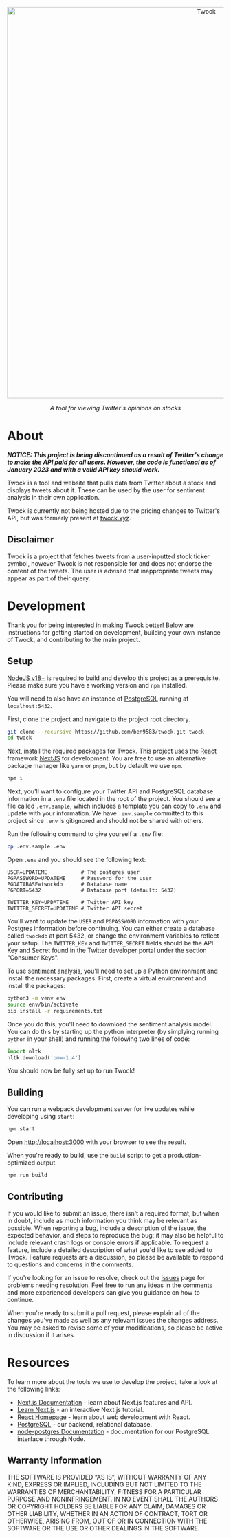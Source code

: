 <p align="center"><img width="911" alt="Twock" src="https://user-images.githubusercontent.com/16968917/205165074-93f58a12-3965-4cc4-b071-b6ac02be6a83.png" /></p>

<p align="center"><i>A tool for viewing Twitter's opinions on stocks</i></p>

# About

_**NOTICE: This project is being discontinued as a result of Twitter's change to make the API paid for all users. However, the code is functional as of January 2023 and with a valid API key should work.**_

Twock is a tool and website that pulls data from Twitter about a stock and displays tweets about it. These can be used by the user for sentiment analysis in their own application.

Twock is currently not being hosted due to the pricing changes to Twitter's API, but was formerly present at [twock.xyz](https://twock.xyz/).

## Disclaimer

Twock is a project that fetches tweets from a user-inputted stock ticker symbol, however Twock is not responsible for and does not endorse the content of the tweets. The user is advised that inappropriate tweets may appear as part of their query.

# Development

Thank you for being interested in making Twock better! Below are instructions for getting started on development, building your own instance of Twock, and contributing to the main project.

## Setup

[NodeJS v18+](https://nodejs.org/download/release/latest-v18.x/) is required to build and develop this project as a prerequisite. Please make sure you have a working version and `npm` installed.

You will need to also have an instance of [PostgreSQL](https://www.postgresql.org/) running at `localhost:5432`.

First, clone the project and navigate to the project root directory.
```sh
git clone --recursive https://github.com/ben9583/twock.git twock
cd twock
```

Next, install the required packages for Twock. This project uses the [React](https://reactjs.org/) framework [NextJS](https://nextjs.org/) for development. You are free to use an alternative package manager like `yarn` or `pnpm`, but by default we use `npm`.
```sh
npm i
```

Next, you'll want to configure your Twitter API and PostgreSQL database information in a `.env` file located in the root of the project. You should see a file called `.env.sample`, which includes a template you can copy to `.env` and update with your information. We have `.env.sample` committed to this project since `.env` is gitignored and should not be shared with others.

Run the following command to give yourself a `.env` file:
```sh
cp .env.sample .env
```

Open `.env` and you should see the following text:

```
USER=UPDATEME           # The postgres user
PGPASSWORD=UPDATEME     # Password for the user
PGDATABASE=twockdb      # Database name
PGPORT=5432             # Database port (default: 5432)

TWITTER_KEY=UPDATEME    # Twitter API key
TWITTER_SECRET=UPDATEME # Twitter API secret
```

You'll want to update the `USER` and `PGPASSWORD` information with your Postgres information before continuing. You can either create a database called `twockdb` at port 5432, or change the environment variables to reflect your setup. The `TWITTER_KEY` and `TWITTER_SECRET` fields should be the API Key and Secret found in the Twitter developer portal under the section "Consumer Keys".

To use sentiment analysis, you'll need to set up a Python environment and install the necessary packages. First, create a virtual environment and install the packages:
```sh
python3 -m venv env
source env/bin/activate
pip install -r requirements.txt
```

Once you do this, you'll need to download the sentiment analysis model. You can do this by starting up the python interpreter (by simplying running `python` in your shell) and running the following two lines of code:
```py
import nltk
nltk.download('omw-1.4')
```

You should now be fully set up to run Twock!

## Building

You can run a webpack development server for live updates while developing using `start`:
```sh
npm start
```

Open [http://localhost:3000](http://localhost:3000) with your browser to see the result.

When you're ready to build, use the `build` script to get a production-optimized output.
```sh
npm run build
```

## Contributing

If you would like to submit an issue, there isn't a required format, but when in doubt, include as much information you think may be relevant as possible. When reporting a bug, include a description of the issue, the expected behavior, and steps to reproduce the bug; it may also be helpful to include relevant crash logs or console errors if applicable. To request a feature, include a detailed description of what you'd like to see added to Twock. Feature requests are a discussion, so please be available to respond to questions and concerns in the comments.

If you're looking for an issue to resolve, check out the [issues](https://github.com/ben9583/twock/issues) page for problems needing resolution. Feel free to run any ideas in the comments and more experienced developers can give you guidance on how to continue.

When you're ready to submit a pull request, please explain all of the changes you've made as well as any relevant issues the changes address. You may be asked to revise some of your modifications, so please be active in discussion if it arises.

# Resources

To learn more about the tools we use to develop the project, take a look at the following links:

- [Next.js Documentation](https://nextjs.org/docs) - learn about Next.js features and API.
- [Learn Next.js](https://nextjs.org/learn) - an interactive Next.js tutorial.
- [React Homepage](https://reactjs.org) - learn about web development with React.
- [PostgreSQL](https://postgresql.org) - our backend, relational database.
- [node-postgres Documentation](https://node-postgres.com/) - documentation for our PostgreSQL interface through Node.

## Warranty Information

THE SOFTWARE IS PROVIDED “AS IS”, WITHOUT WARRANTY OF ANY KIND, EXPRESS OR IMPLIED, INCLUDING BUT NOT LIMITED TO THE WARRANTIES OF MERCHANTABILITY, FITNESS FOR A PARTICULAR PURPOSE AND NONINFRINGEMENT. IN NO EVENT SHALL THE AUTHORS OR COPYRIGHT HOLDERS BE LIABLE FOR ANY CLAIM, DAMAGES OR OTHER LIABILITY, WHETHER IN AN ACTION OF CONTRACT, TORT OR OTHERWISE, ARISING FROM, OUT OF OR IN CONNECTION WITH THE SOFTWARE OR THE USE OR OTHER DEALINGS IN THE SOFTWARE.
